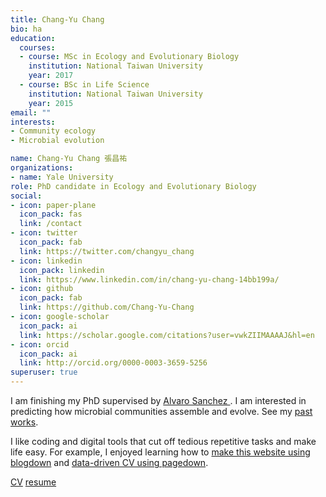 ```yaml
---
title: Chang-Yu Chang
bio: ha
education:
  courses:
  - course: MSc in Ecology and Evolutionary Biology
    institution: National Taiwan University
    year: 2017
  - course: BSc in Life Science
    institution: National Taiwan University
    year: 2015
email: ""
interests:
- Community ecology
- Microbial evolution

name: Chang-Yu Chang 張昌祐
organizations:
- name: Yale University
role: PhD candidate in Ecology and Evolutionary Biology
social:
- icon: paper-plane
  icon_pack: fas
  link: /contact
- icon: twitter
  icon_pack: fab
  link: https://twitter.com/changyu_chang
- icon: linkedin
  icon_pack: linkedin
  link: https://www.linkedin.com/in/chang-yu-chang-14bb199a/
- icon: github
  icon_pack: fab
  link: https://github.com/Chang-Yu-Chang
- icon: google-scholar
  icon_pack: ai
  link: https://scholar.google.com/citations?user=vwkZIIMAAAAJ&hl=en
- icon: orcid
  icon_pack: ai
  link: http://orcid.org/0000-0003-3659-5256
superuser: true
---
```


I am finishing my PhD supervised by [Alvaro Sanchez ](http://www.sanchezlaboratory.com/). I am interested in predicting how microbial communities assemble and evolve. See my [past works](/publication/).

I like coding and digital tools that cut off tedious repetitive tasks and make life easy. For example, I enjoyed learning how to [make this website using blogdown](/2018-03-08-how-to-build-up-this-website/) and [data-driven CV using pagedown](/2019-11-03-build-my-own-data-driven-cv/).

[CV](http://rpubs.com/ray57512/cyc-cv)
[resume](http://rpubs.com/ray57512/cyc_resume)

